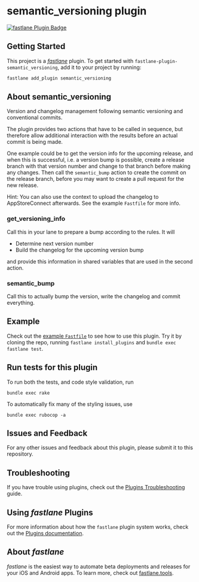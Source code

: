 # semantic_versioning plugin

[![fastlane Plugin Badge](https://rawcdn.githack.com/fastlane/fastlane/master/fastlane/assets/plugin-badge.svg)](https://rubygems.org/gems/fastlane-plugin-semantic_versioning)

## Getting Started

This project is a [_fastlane_](https://github.com/fastlane/fastlane) plugin. To get started with `fastlane-plugin-semantic_versioning`, add it to your project by running:

```bash
fastlane add_plugin semantic_versioning
```

## About semantic_versioning

Version and changelog management following semantic versioning and conventional commits.

The plugin provides two actions that have to be called in sequence, but therefore allow
additional interaction with the results before an actual commit is being made.

One example could be to get the version info for the upcoming release, and when this is
successful, i.e. a version bump is possible, create a release branch with that version number and
change to that branch before making any changes. Then call the `semantic_bump` action to create the commit on the release branch, before you may want to create a pull request for the new release.

Hint: You can also use the context to upload the changelog to AppStoreConnect afterwards. See the example `Fastfile` for more info.

### get_versioning_info

Call this in your lane to prepare a bump according to the rules. It will
- Determine next version number
- Build the changelog for the upcoming version bump

and provide this information in shared variables that are used in the second action.

### semantic_bump

Call this to actually bump the version, write the changelog and commit everything.

## Example

Check out the [example `Fastfile`](fastlane/Fastfile) to see how to use this plugin. Try it by cloning the repo, running `fastlane install_plugins` and `bundle exec fastlane test`.

## Run tests for this plugin

To run both the tests, and code style validation, run

```
bundle exec rake
```

To automatically fix many of the styling issues, use
```
bundle exec rubocop -a
```

## Issues and Feedback

For any other issues and feedback about this plugin, please submit it to this repository.

## Troubleshooting

If you have trouble using plugins, check out the [Plugins Troubleshooting](https://docs.fastlane.tools/plugins/plugins-troubleshooting/) guide.

## Using _fastlane_ Plugins

For more information about how the `fastlane` plugin system works, check out the [Plugins documentation](https://docs.fastlane.tools/plugins/create-plugin/).

## About _fastlane_

_fastlane_ is the easiest way to automate beta deployments and releases for your iOS and Android apps. To learn more, check out [fastlane.tools](https://fastlane.tools).
